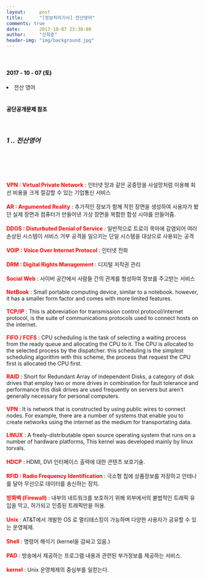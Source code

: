```yaml
---
layout:     post
title:      "[정보처리기사] 전산영어"
comments: true
date:       2017-10-07 23:30:00
author:     "신희준"
header-img: "img/background.jpg"
---
```



<head>
 <meta property="og:type" content="website">
 <meta property="og:title" content="정보처리기사 전산영어 요약">
 <meta property="og:description" content="정보처리기사 전산영어 요약">
 <meta property="og:url" content="http://shj7242.github.io/2017/10/07/iten/">

 <meta name="twitter:card" content="summary">
  <meta name="twitter:title" content="정보처리기사 전산영어 요약">
  <meta name="twitter:description" content="정보처리기사 전산영어 요약">
  <meta name="FACEBOOK:domain" content="http://shj7242.github.io/2017/10/07/iten/">
  <meta name="facebook:card" content="summary">
   <meta name="facebook:title" content="정보처리기사 전산영어 요약">
   <meta name="facebook:description" content="정보처리기사 전산영어 요약">
   <meta name="facebook:domain" content="http://shj7242.github.io/2017/10/07/iten/">


 </head>


<br>
<H4 style ="font-weight:bold; color : black">2017 - 10 - 07 (토)</H4>
<li>전산 영어</li>


<br>
<H4 style ="font-weight:bold; color:black;">공단공개문제 참조</H4>
<br>

<h5 style = "font-size: 17px; font-weight : bold;">1 .. 전산영어</h5>
<br>
<p style="font-size:14px;">
<br><br>
<b style ="color:red;">VPN : Virtual Private Network</b> : 인터넷 망과 같은 공중망을 사설망처럼 이용해 회선 비용을 크게 절감할 수 있는 기업통신 서비스
<br><br>
<b style ="color:red;">AR : Argumented Reality</b> : 추가적인 정보가 함께 적힌 장면을 생성하여 사용자가 봤던 실제 장면과 컴퓨터가 만들어낸 가상 장면을 복합한 합성 시야를 만들어줌.
<br><br>
<b style ="color:red;">DDOS : Disturbuted Denial of Service</b> : 일반적으로 트로이 목마에 감염되어 여러 손상된 시스템이 서비스 거부 공격을 일으키는 단일 시스템을 대상으로 사용되는 공격
<br><br>
<b style ="color:red;">VOIP : Voice Over Internet Protocol</b> : 인터넷 전화
<br><br>
<b style ="color:red;">DRM : Digital Rights Management</b> : 디지털 저작권 관리
<br><br>
<b style ="color:red;">Social Web</b> : 사이버 공간에서 사람들 간의 관계를 형성하여 정보를 주고받는 서비스
<br><br>
<b style ="color:red;">NetBook</b> : Small portable computing device, similar to a notebook. however, it has a smaller form factor and comes with more limited features.
<br><br>
<b style ="color:red;">TCP/IP</b> : This is abbreviation for transmission control protocol/internet protocol, is the suite of communications protocols used to connect hosts on the internet.
<br><br>
<b style ="color:red;">FIFO / FCFS</b> : CPU scheduling is the task of selecting a waiting process from the ready queue and allocating the CPU to it. The CPU is allocated to the selected process by the dispatcher. this scheduling is the simplest scheduling algorithm with this scheme, the process that request the CPU first is allocated the CPU first.
<br><br>
<b style = "color:red">RAID</b> : Short for Redundant Array of independent Disks, a category of disk drives that employ two or more drives in combination for fault tolerance and performance this disk drives are used frequently on servers but aren't generally necessary for personal computers.
<br><br>
<b style = "color:red;">VPN </b> : It is network that is constructed by using public wires to connect nodes. For example, there are a number of systems that enable you to create networks using the internet as the medium for transportating data.
<br><br>
<b style = "color:red;">LINUX</b> : A freely-distributable open source operating system that runs on a number of hardware platforms, This kernel was developed mainly by linux torvals.
<br><br>
<b style = "color:red;">HDCP</b> : HDMI, DVI 인터페이스 출력에 대한 콘텐츠 보호기술.
<br><br>
<b style = "color:red;">RFID : Radio Frequency Identification </b> : 극소형 칩에 상품정보를 저장하고 안테나를 달아 무선으로 데이터를 송신하는 장치.
<br><br>
<b style = "color:red;">방화벽 (Firewall)</b> : 내부의 네트워크를 보호하기 위해 외부에서의 불법적인 트래픽 유입을 막고, 허가되고 인증된 트래픽만을 허용.
<br><br>
<b style = "color:red;">Unix</b> : AT&T에서 개발한 OS 로 멀티태스킹이 가능하며 다양한 사용자가 공유할 수 있는 운영체제.
<br><br>
<b style = "color:red;">Shell</b> : 명령어 해석기 (kernel을 감싸고 있음.)
<br><br>
<b style = "color:red;">PAD</b> : 방송에서 제공하는 프로그램 내용과 관련된 부가정보를 제공하는 서비스.
<br><br>
<b style = "color:red">kernel</b> : Unix 운영체제의 중심부를 일컫는다.
</p>
